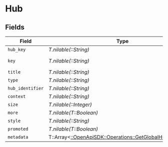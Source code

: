 # Hub


## Fields

| Field                                                                                                         | Type                                                                                                          | Required                                                                                                      | Description                                                                                                   | Example                                                                                                       |
| ------------------------------------------------------------------------------------------------------------- | ------------------------------------------------------------------------------------------------------------- | ------------------------------------------------------------------------------------------------------------- | ------------------------------------------------------------------------------------------------------------- | ------------------------------------------------------------------------------------------------------------- |
| `hub_key`                                                                                                     | *T.nilable(::String)*                                                                                         | :heavy_minus_sign:                                                                                            | N/A                                                                                                           | /library/metadata/50768,65523,58188,57341,57302,57070                                                         |
| `key`                                                                                                         | *T.nilable(::String)*                                                                                         | :heavy_minus_sign:                                                                                            | N/A                                                                                                           | /playlists/all?type=15&sort=lastViewedAt:desc&playlistType=video,audio                                        |
| `title`                                                                                                       | *T.nilable(::String)*                                                                                         | :heavy_minus_sign:                                                                                            | N/A                                                                                                           | Recent Playlists                                                                                              |
| `type`                                                                                                        | *T.nilable(::String)*                                                                                         | :heavy_minus_sign:                                                                                            | N/A                                                                                                           | playlist                                                                                                      |
| `hub_identifier`                                                                                              | *T.nilable(::String)*                                                                                         | :heavy_minus_sign:                                                                                            | N/A                                                                                                           | home.playlists                                                                                                |
| `context`                                                                                                     | *T.nilable(::String)*                                                                                         | :heavy_minus_sign:                                                                                            | N/A                                                                                                           | hub.home.playlists                                                                                            |
| `size`                                                                                                        | *T.nilable(::Integer)*                                                                                        | :heavy_minus_sign:                                                                                            | N/A                                                                                                           | 6                                                                                                             |
| `more`                                                                                                        | *T.nilable(T::Boolean)*                                                                                       | :heavy_minus_sign:                                                                                            | N/A                                                                                                           | true                                                                                                          |
| `style`                                                                                                       | *T.nilable(::String)*                                                                                         | :heavy_minus_sign:                                                                                            | N/A                                                                                                           | shelf                                                                                                         |
| `promoted`                                                                                                    | *T.nilable(T::Boolean)*                                                                                       | :heavy_minus_sign:                                                                                            | N/A                                                                                                           | true                                                                                                          |
| `metadata`                                                                                                    | T::Array<[::OpenApiSDK::Operations::GetGlobalHubsMetadata](../../models/operations/getglobalhubsmetadata.md)> | :heavy_minus_sign:                                                                                            | N/A                                                                                                           |                                                                                                               |